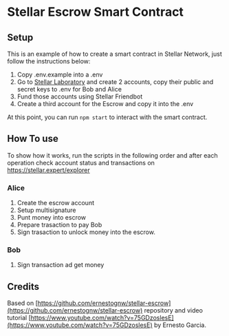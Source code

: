 # Stellar Escrow Smart Contract

## Setup

This is an example of how to create a smart contract in Stellar Network, just follow the instructions below:

1. Copy .env.example into a .env
2. Go to [Stellar Laboratory](https://laboratory.stellar.org/#account-creator?network=test) and create 2 accounts, copy their public and secret keys to .env for Bob and Alice
3. Fund those accounts using Stellar Friendbot
4. Create a third account for the Escrow and copy it into the .env

At this point, you can run `npm start` to interact with the smart contract.

## How To use

To show how it works, run the scripts in the following order and after each operation check account status and transactions on https://stellar.expert/explorer

### Alice

1. Create the escrow account
2. Setup multisignature 
3. Punt money into escrow
4. Prepare trasaction to pay Bob
5. Sign trasaction to unlock money into the escrow.

### Bob

1. Sign transaction ad get money

## Credits

Based on [https://github.com/ernestognw/stellar-escrow](https://github.com/ernestognw/stellar-escrow) repository and video tutorial [https://www.youtube.com/watch?v=75GDzoslesE](https://www.youtube.com/watch?v=75GDzoslesE) by Ernesto Garcia.
